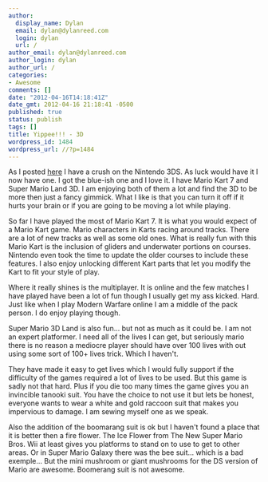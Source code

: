 ```yaml
---
author:
  display_name: Dylan
  email: dylan@dylanreed.com
  login: dylan
  url: /
author_email: dylan@dylanreed.com
author_login: dylan
author_url: /
categories:
- Awesome
comments: []
date: "2012-04-16T14:18:41Z"
date_gmt: 2012-04-16 21:18:41 -0500
published: true
status: publish
tags: []
title: Yippee!!! - 3D
wordpress_id: 1484
wordpress_url: //?p=1484
---
```


As I posted [here][1] I have a crush on the Nintendo 3DS. As luck would have it I now have one. I got the blue-ish one and I love it. I have Mario Kart 7 and Super Mario Land 3D. I am enjoying both of them a lot and find the 3D to be more then just a fancy gimmick. What I like is that you can turn it off if it hurts your brain or if you are going to be moving a lot while playing.

   [1]: /2011/03/30/nostalgic-target-adventures/

So far I have played the most of Mario Kart 7. It is what you would expect of a Mario Kart game. Mario characters in Karts racing around tracks. There are a lot of new tracks as well as some old ones. What is really fun with this Mario Kart is the inclusion of gliders and underwater portions on courses. Nintendo even took the time to update the older courses to include these features. I also enjoy unlocking different Kart parts that let you modify the Kart to fit your style of play.

Where it really shines is the multiplayer. It is online and the few matches I have played have been a lot of fun though I usually get my ass kicked. Hard. Just like when I play Modern Warfare online I am a middle of the pack person. I do enjoy playing though.

Super Mario 3D Land is also fun... but not as much as it could be. I am not an expert platformer. I need all of the lives I can get, but seriously mario there is no reason a mediocre player should have over 100 lives with out using some sort of 100+ lives trick. Which I haven't.

They have made it easy to get lives which I would fully support if the difficulty of the games required a lot of lives to be used. But this game is sadly not that hard. Plus if you die too many times the game gives you an invincible tanooki suit. You have the choice to not use it but lets be honest, everyone wants to wear a white and gold raccoon suit that makes you impervious to damage. I am sewing myself one as we speak.

Also the addition of the boomarang suit is ok but I haven't found a place that it is better then a fire flower. The Ice Flower from The New Super Mario Bros. Wii at least gives you platforms to stand on to use to get to other areas. Or in Super Mario Galaxy there was the bee suit... which is a bad exemple... But the mini mushroom or giant mushrooms for the DS version of Mario are awesome.  Boomerang suit is not awesome.

 

 
